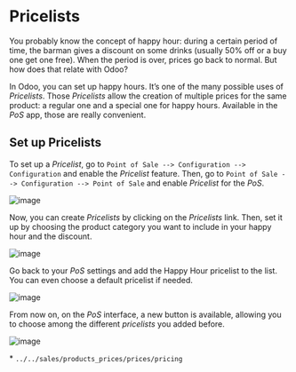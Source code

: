 # Pricelists

You probably know the concept of happy hour: during a certain period of
time, the barman gives a discount on some drinks (usually 50% off or a
buy one get one free). When the period is over, prices go back to
normal. But how does that relate with Odoo?

In Odoo, you can set up happy hours. It’s one of the many possible uses
of *Pricelists*. Those *Pricelists* allow the creation of multiple
prices for the same product: a regular one and a special one for happy
hours. Available in the *PoS* app, those are really convenient.

## Set up Pricelists

To set up a *Pricelist*, go to `Point of Sale --> Configuration -->
Configuration` and enable the *Pricelist* feature. Then, go to `Point of
Sale --> Configuration
--> Point of Sale` and enable *Pricelist* for the *PoS*.

![image](pricelists/pricelists_01.png)

Now, you can create *Pricelists* by clicking on the *Pricelists* link.
Then, set it up by choosing the product category you want to include in
your happy hour and the discount.

![image](pricelists/pricelists_02.png)

Go back to your *PoS* settings and add the Happy Hour pricelist to the
list. You can even choose a default pricelist if needed.

![image](pricelists/pricelists_03.png)

From now on, on the *PoS* interface, a new button is available, allowing
you to choose among the different *pricelists* you added before.

![image](pricelists/pricelists_04.png)

<div class="seealso">

\* `../../sales/products_prices/prices/pricing`

</div>
